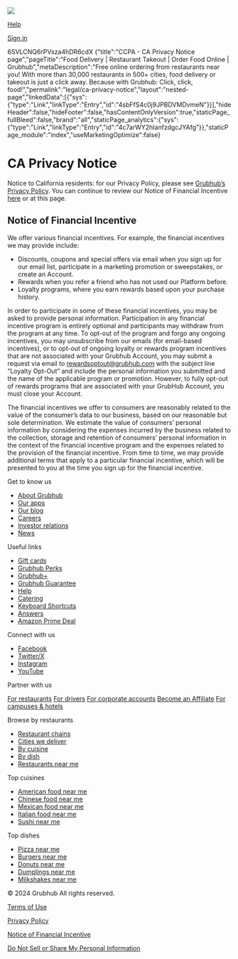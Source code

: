 [![](https://res.cloudinary.com/grubhub-assets/image/upload/v1651068764/Citrus-assets/Logos/No%20Registered%20Mark/1_Grubhub_Logo_NotRegistered/SVG/grubhub_NotRegistered_Orange_RGB.svg)](https://www.grubhub.com/ "grubhub")

[Help](https://www.grubhub.com/help/contact-us)

[](https://www.grubhub.com/account/profile)[Sign in](https://www.grubhub.com/login)

[](https://www.grubhub.com/my-bag)

6SVLCNQ6rPVsza4hDR6cdX {"title":"CCPA - CA Privacy Notice page","pageTitle":"Food Delivery | Restaurant Takeout | Order Food Online | Grubhub","metaDescription":"Free online ordering from restaurants near you! With more than 30,000 restaurants in 500+ cities, food delivery or takeout is just a click away. Because with Grubhub: Click, click, food!","permalink":"legal/ca-privacy-notice","layout":"nested-page","linkedData":\[{"sys":{"type":"Link","linkType":"Entry","id":"4sbFfS4c0j9JPBDVMDvmeN"}}\],"hideHeader":false,"hideFooter":false,"hasContentOnlyVersion":true,"staticPage\_fullBleed":false,"brand":"all","staticPage\_analytics":{"sys":{"type":"Link","linkType":"Entry","id":"4c7arWY2hIanfzdgcJYAfg"}},"staticPage\_module":"index","useMarketingOptimize":false}

CA Privacy Notice
=================

Notice to California residents: for our Privacy Policy, please see [Grubhub’s Privacy Policy](https://grubhub.com/legal/privacy-policy). You can continue to review our Notice of Financial Incentive [here](https://grubhub.com/legal/notice-financial-incentive) or at this page.

Notice of Financial Incentive
-----------------------------

We offer various financial incentives. For example, the financial incentives we may provide include:

* Discounts, coupons and special offers via email when you sign up for our email list, participate in a marketing promotion or sweepstakes, or create an Account.
* Rewards when you refer a friend who has not used our Platform before.
* Loyalty programs, where you earn rewards based upon your purchase history.

In order to participate in some of these financial incentives, you may be asked to provide personal information. Participation in any financial incentive program is entirely optional and participants may withdraw from the program at any time. To opt-out of the program and forgo any ongoing incentives, you may unsubscribe from our emails (for email-based incentives), or to opt-out of ongoing loyalty or rewards program incentives that are not associated with your Grubhub Account, you may submit a request via email to [rewardsoptout@grubhub.com](mailto:rewardsoptout@grubhub.com) with the subject line “Loyalty Opt-Out” and include the personal information you submitted and the name of the applicable program or promotion. However, to fully opt-out of rewards programs that are associated with your GrubHub Account, you must close your Account.

The financial incentives we offer to consumers are reasonably related to the value of the consumer’s data to our business, based on our reasonable but sole determination. We estimate the value of consumers’ personal information by considering the expenses incurred by the business related to the collection, storage and retention of consumers’ personal information in the context of the financial incentive program and the expenses related to the provision of the financial incentive. From time to time, we may provide additional terms that apply to a particular financial incentive, which will be presented to you at the time you sign up for the financial incentive.

Get to know us

* [About Grubhub](https://about.grubhub.com/)
* [Our apps](https://www.grubhub.com/mobile_home)
* [Our blog](https://blog.grubhub.com/?utm_source=grubhub.com_umami&utm_medium=content_owned&utm_campaign=umami_footer-link)
* [Careers](https://careers.grubhub.com/)
* [Investor relations](https://investors.grubhub.com/investors)
* [News](https://about.grubhub.com/media/)

Useful links

* [Gift cards](https://grubhub.cashstar.com/store/buy/recipient?utm_source=www.grubhub.com%2Fgiftcards&utm_medium=content_owned&utm_campaign=useful_links)
* [Grubhub Perks](https://www.grubhub.com/deals)
* [Grubhub+](https://www.grubhub.com/plus)
* [Grubhub Guarantee](https://www.grubhub.com/guarantee)
* [Help](https://grubhub.com/help/contact-us)
* [Catering](https://grubhub.com/catering)
* [Keyboard Shortcuts](https://grubhub.com/keyboard-shortcuts)
* [Answers](https://grubhub.com/answers/)
* [Amazon Prime Deal](https://lp.grubhub.com/partner/grubhub-amazon-prime/)

Connect with us

* [Facebook](https://www.facebook.com/grubhub)
* [Twitter/X](https://twitter.com/grubhub)
* [Instagram](https://www.instagram.com/grubhub/)
* [YouTube](https://www.youtube.com/user/grubhub)

Partner with us

[For restaurants](https://get.grubhub.com/?utm_source=grubhub_webdinerapp&utm_medium=content_owned&utm_campaign=product_footer-link) [For drivers](https://driver.grubhub.com/?utm_source=grubhub_webdinerapp&utm_medium=content_owned&utm_campaign=product_footer-link) [For corporate accounts](https://corporate.grubhub.com/?utm_source=grubhub_webdinerapp&utm_medium=content_owned&utm_campaign=product_footer-link) [Become an Affiliate](https://www.grubhub.com/eat/affiliate?utm_source=grubhub.com&utm_medium=owned_channel&utm_campaign=footer_become_an_affiliate) [For campuses & hotels](https://onsite.grubhub.com/)

Browse by restaurants

* [Restaurant chains](https://www.grubhub.com/food/chains)
* [Cities we deliver](https://www.grubhub.com/delivery/cities)
* [By cuisine](https://www.grubhub.com/delivery/cuisine)
* [By dish](https://www.grubhub.com/delivery/dish)
* [Restaurants near me](https://www.grubhub.com/delivery/restaurants-near-me)

Top cuisines

* [American food near me](https://www.grubhub.com/delivery/cuisine/american)
* [Chinese food near me](https://www.grubhub.com/delivery/cuisine/chinese)
* [Mexican food near me](https://www.grubhub.com/delivery/cuisine/mexican)
* [Italian food near me](https://www.grubhub.com/delivery/cuisine/italian)
* [Sushi near me](https://www.grubhub.com/delivery/cuisine/sushi)

Top dishes

* [Pizza near me](https://www.grubhub.com/delivery/cuisine/pizza)
* [Burgers near me](https://www.grubhub.com/delivery/dish/burgers)
* [Donuts near me](https://www.grubhub.com/delivery/dish/donuts)
* [Dumplings near me](https://www.grubhub.com/delivery/dish/dumplings)
* [Milkshakes near me](https://www.grubhub.com/delivery/dish/milkshake)

© 2024 Grubhub All rights reserved.

[Terms of Use](https://grubhub.com/legal/terms-of-use)

[Privacy Policy](https://grubhub.com/legal/privacy-policy)

[Notice of Financial Incentive](https://grubhub.com/legal/notice-financial-incentive)

[Do Not Sell or Share My Personal Information](https://grubhub.com/help/privacy/opt-out)